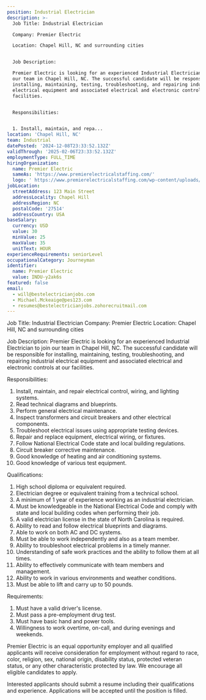 ```yaml
---
position: Industrial Electrician
description: >-
  Job Title: Industrial Electrician

  Company: Premier Electric

  Location: Chapel Hill, NC and surrounding cities


  Job Description:

  Premier Electric is looking for an experienced Industrial Electrician to join
  our team in Chapel Hill, NC. The successful candidate will be responsible for
  installing, maintaining, testing, troubleshooting, and repairing industrial
  electrical equipment and associated electrical and electronic controls at our
  facilities. 


  Responsibilities:


  1. Install, maintain, and repa...
location: 'Chapel Hill, NC'
team: Industrial
datePosted: '2024-12-08T23:33:52.132Z'
validThrough: '2025-02-06T23:33:52.132Z'
employmentType: FULL_TIME
hiringOrganization:
  name: Premier Electric
  sameAs: 'https://www.premierelectricalstaffing.com/'
  logo: ' https://www.premierelectricalstaffing.com/wp-content/uploads/2020/05/Premier-Electrical-Staffing-logo.png'
jobLocation:
  streetAddress: 123 Main Street
  addressLocality: Chapel Hill
  addressRegion: NC
  postalCode: '27514'
  addressCountry: USA
baseSalary:
  currency: USD
  value: 30
  minValue: 25
  maxValue: 35
  unitText: HOUR
experienceRequirements: seniorLevel
occupationalCategory: Journeyman
identifier:
  name: Premier Electric
  value: INDU-y2ak6s
featured: false
email:
  - will@bestelectricianjobs.com
  - Michael.Mckeaige@pes123.com
  - resumes@bestelectricianjobs.zohorecruitmail.com
---
```




Job Title: Industrial Electrician
Company: Premier Electric
Location: Chapel Hill, NC and surrounding cities

Job Description:
Premier Electric is looking for an experienced Industrial Electrician to join our team in Chapel Hill, NC. The successful candidate will be responsible for installing, maintaining, testing, troubleshooting, and repairing industrial electrical equipment and associated electrical and electronic controls at our facilities. 

Responsibilities:

1. Install, maintain, and repair electrical control, wiring, and lighting systems.
2. Read technical diagrams and blueprints.
3. Perform general electrical maintenance.
4. Inspect transformers and circuit breakers and other electrical components.
5. Troubleshoot electrical issues using appropriate testing devices.
6. Repair and replace equipment, electrical wiring, or fixtures.
7. Follow National Electrical Code state and local building regulations.
8. Circuit breaker corrective maintenance.
9. Good knowledge of heating and air conditioning systems.
10. Good knowledge of various test equipment.

Qualifications:

1. High school diploma or equivalent required.
2. Electrician degree or equivalent training from a technical school.
3. A minimum of 1 year of experience working as an industrial electrician. 
4. Must be knowledgeable in the National Electrical Code and comply with state and local building codes when performing their job.
5. A valid electrician license in the state of North Carolina is required.
6. Ability to read and follow electrical blueprints and diagrams.
7. Able to work on both AC and DC systems.
8. Must be able to work independently and also as a team member.
9. Ability to troubleshoot electrical problems in a timely manner.
10. Understanding of safe work practices and the ability to follow them at all times.
11. Ability to effectively communicate with team members and management.
12. Ability to work in various environments and weather conditions.
13. Must be able to lift and carry up to 50 pounds.

Requirements:

1. Must have a valid driver's license.
2. Must pass a pre-employment drug test.
3. Must have basic hand and power tools.
4. Willingness to work overtime, on-call, and during evenings and weekends.

Premier Electric is an equal opportunity employer and all qualified applicants will receive consideration for employment without regard to race, color, religion, sex, national origin, disability status, protected veteran status, or any other characteristic protected by law. We encourage all eligible candidates to apply. 

Interested applicants should submit a resume including their qualifications and experience. Applications will be accepted until the position is filled.